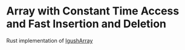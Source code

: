# Array with Constant Time Access and Fast Insertion and Deletion

Rust implementation of [IgushArray](https://github.com/igushev/IgushArray)